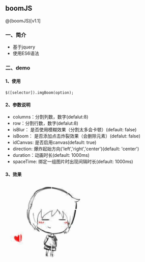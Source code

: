 ## boomJS

@(boomJS)[v1.1]
### 一、简介
- 基于jquery
- 使用ES6语法

### 二、demo
#### 1、使用
    $([selector]).imgBoom(option);
#### 2、参数说明
- columns：分割列数，数字(defalut:8)
- row：分割行数，数字(defalut:8)
- isBlur： 是否使用模糊效果（分割太多会卡顿）(default: false)
- isBoom： 是否添加点击炸裂效果（会删除元素）(defalut: false)
- idCanvas: 是否启用canvas(default: true)
- direction: 爆炸起始方向('left','right','center')(default: 'center')
- duration：动画时长(default: 1000ms)
- spaceTime: 绑定一组图片时出现间隔时长(default: 1000ms)
#### 3、效果
![boomjs.gif](https://raw.githubusercontent.com/lastnigtic/presentationPIC/master/boomJs/0.gif)
    
